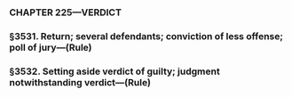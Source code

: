 ### **CHAPTER 225—VERDICT**

### §3531. Return; several defendants; conviction of less offense; poll of jury—(Rule)

### §3532. Setting aside verdict of guilty; judgment notwithstanding verdict—(Rule)